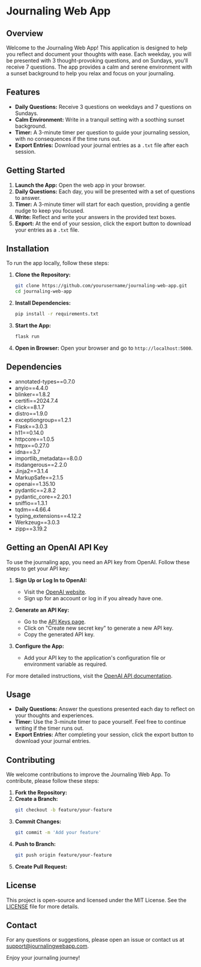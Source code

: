 # Journaling Web App

## Overview
Welcome to the Journaling Web App! This application is designed to help you reflect and document your thoughts with ease. Each weekday, you will be presented with 3 thought-provoking questions, and on Sundays, you'll receive 7 questions. The app provides a calm and serene environment with a sunset background to help you relax and focus on your journaling.

## Features
- **Daily Questions:** Receive 3 questions on weekdays and 7 questions on Sundays.
- **Calm Environment:** Write in a tranquil setting with a soothing sunset background.
- **Timer:** A 3-minute timer per question to guide your journaling session, with no consequences if the time runs out.
- **Export Entries:** Download your journal entries as a `.txt` file after each session.

## Getting Started
1. **Launch the App:** Open the web app in your browser.
2. **Daily Questions:** Each day, you will be presented with a set of questions to answer.
3. **Timer:** A 3-minute timer will start for each question, providing a gentle nudge to keep you focused.
4. **Write:** Reflect and write your answers in the provided text boxes.
5. **Export:** At the end of your session, click the export button to download your entries as a `.txt` file.

## Installation
To run the app locally, follow these steps:

1. **Clone the Repository:**
    ```bash
    git clone https://github.com/yourusername/journaling-web-app.git
    cd journaling-web-app
    ```

2. **Install Dependencies:**
    ```bash
    pip install -r requirements.txt
    ```

3. **Start the App:**
    ```bash
    flask run
    ```

4. **Open in Browser:**
    Open your browser and go to `http://localhost:5000`.

## Dependencies
- annotated-types==0.7.0
- anyio==4.4.0
- blinker==1.8.2
- certifi==2024.7.4
- click==8.1.7
- distro==1.9.0
- exceptiongroup==1.2.1
- Flask==3.0.3
- h11==0.14.0
- httpcore==1.0.5
- httpx==0.27.0
- idna==3.7
- importlib_metadata==8.0.0
- itsdangerous==2.2.0
- Jinja2==3.1.4
- MarkupSafe==2.1.5
- openai==1.35.10
- pydantic==2.8.2
- pydantic_core==2.20.1
- sniffio==1.3.1
- tqdm==4.66.4
- typing_extensions==4.12.2
- Werkzeug==3.0.3
- zipp==3.19.2

## Getting an OpenAI API Key
To use the journaling app, you need an API key from OpenAI. Follow these steps to get your API key:

1. **Sign Up or Log In to OpenAI:**
    - Visit the [OpenAI website](https://www.openai.com/).
    - Sign up for an account or log in if you already have one.

2. **Generate an API Key:**
    - Go to the [API Keys page](https://platform.openai.com/account/api-keys).
    - Click on "Create new secret key" to generate a new API key.
    - Copy the generated API key.

3. **Configure the App:**
    - Add your API key to the application's configuration file or environment variable as required.

For more detailed instructions, visit the [OpenAI API documentation](https://platform.openai.com/docs/).

## Usage
- **Daily Questions:** Answer the questions presented each day to reflect on your thoughts and experiences.
- **Timer:** Use the 3-minute timer to pace yourself. Feel free to continue writing if the timer runs out.
- **Export Entries:** After completing your session, click the export button to download your journal entries.

## Contributing
We welcome contributions to improve the Journaling Web App. To contribute, please follow these steps:

1. **Fork the Repository:**
2. **Create a Branch:**
    ```bash
    git checkout -b feature/your-feature
    ```
3. **Commit Changes:**
    ```bash
    git commit -m 'Add your feature'
    ```
4. **Push to Branch:**
    ```bash
    git push origin feature/your-feature
    ```
5. **Create Pull Request:**

## License
This project is open-source and licensed under the MIT License. See the [LICENSE](https://opensource.org/license/mi) file for more details.

## Contact
For any questions or suggestions, please open an issue or contact us at support@journalingwebapp.com.

Enjoy your journaling journey!
